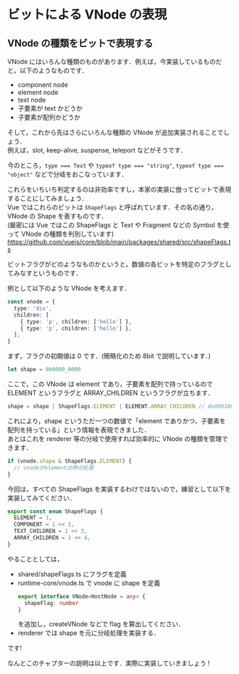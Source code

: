# ビットによる VNode の表現

## VNode の種類をビットで表現する

VNode にはいろんな種類のものがあります．例えば，今実装しているものだと，以下のようなものです．

- component node
- element node
- text node
- 子要素が text かどうか
- 子要素が配列かどうか

そして，これから先はさらにいろんな種類の VNode が追加実装されることでしょう．  
例えば，slot, keep-alive, suspense, teleport などがそうです．

今のところ，`type === Text` や `typeof type === "string"`, `typeof type === "object"` などで分岐をおこなっています．

これらをいちいち判定するのは非効率ですし，本家の実装に倣ってビットで表現することにしてみましょう．  
Vue ではこれらのビットは `ShapeFlags` と呼ばれています．その名の通り，VNode の Shape を表すものです．  
(厳密には Vue ではこの ShapeFlags と Text や Fragment などの Symbol を使って VNode の種類を判別しています)  
https://github.com/vuejs/core/blob/main/packages/shared/src/shapeFlags.ts

ビットフラグがどのようなものかというと，数値の各ビットを特定のフラグとしてみなすというものです．

例として以下のような VNode を考えます．

```ts
const vnode = {
  type: 'div',
  children: [
    { type: 'p', children: ['hello'] },
    { type: 'p', children: ['hello'] },
  ],
}
```

まず，フラグの初期値は 0 です．(簡略化のため 8bit で説明しています．)

```ts
let shape = 0b0000_0000
```

ここで，この VNode は element であり，子要素を配列で持っているので ELEMENT というフラグと ARRAY_CHILDREN というフラグが立ちます．

```ts
shape = shape | ShapeFlags.ELEMENT | ELEMENT.ARRAY_CHILDREN // 0x00010001
```

これにより，shape というただ一つの数値で「element でありかつ，子要素を配列を持っている」という情報を表現できました．  
あとはこれを renderer 等の分岐で使用すれば効率的に VNode の種類を管理できます．

```ts
if (vnode.shape & ShapeFlags.ELEMENT) {
  // vnodeがelementの時の処理
}
```

今回は，すべての ShapeFlags を実装するわけではないので，練習として以下を実装してみてください．

```ts
export const enum ShapeFlags {
  ELEMENT = 1,
  COMPONENT = 1 << 2,
  TEXT_CHILDREN = 1 << 3,
  ARRAY_CHILDREN = 1 << 4,
}
```

やることとしては，

- shared/shapeFlags.ts にフラグを定義
- runtime-core/vnode.ts で vnode に shape を定義
  ```ts
  export interface VNode<HostNode = any> {
    shapeFlag: number
  }
  ```
  を追加し，createVNode などで flag を算出してください．
- renderer では shape を元に分岐処理を実装する．

です!

なんとこのチャプターの説明は以上です．実際に実装していきましょう !
